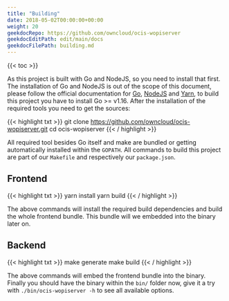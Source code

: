 ```yaml
---
title: "Building"
date: 2018-05-02T00:00:00+00:00
weight: 20
geekdocRepo: https://github.com/owncloud/ocis-wopiserver
geekdocEditPath: edit/main/docs
geekdocFilePath: building.md
---
```


{{< toc >}}

As this project is built with Go and NodeJS, so you need to install that first. The installation of Go and NodeJS is out of the scope of this document, please follow the official documentation for [Go](https://golang.org/doc/install), [NodeJS](https://nodejs.org/en/download/package-manager/) and [Yarn](https://yarnpkg.com/lang/en/docs/install/), to build this project you have to install Go >= v1.16. After the installation of the required tools you need to get the sources:

{{< highlight txt >}}
git clone https://github.com/owncloud/ocis-wopiserver.git
cd ocis-wopiserver
{{< / highlight >}}

All required tool besides Go itself and make are bundled or getting automatically installed within the `GOPATH`. All commands to build this project are part of our `Makefile` and respectively our `package.json`.

## Frontend

{{< highlight txt >}}
yarn install
yarn build
{{< / highlight >}}

The above commands will install the required build dependencies and build the whole frontend bundle. This bundle will we embedded into the binary later on.

## Backend

{{< highlight txt >}}
make generate
make build
{{< / highlight >}}

The above commands will embed the frontend bundle into the binary. Finally you should have the binary within the `bin/` folder now, give it a try with `./bin/ocis-wopiserver -h` to see all available options.

